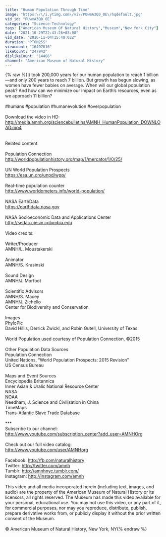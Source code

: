 ```yaml
---
title: "Human Population Through Time"
image: "https:\/\/i.ytimg.com\/vi\/PUwmA3Q0_OE\/hqdefault.jpg"
vid_id: "PUwmA3Q0_OE"
categories: "Science-Technology"
tags: ["American Museum Of Natural History","Museum","New York City"]
date: "2021-10-29T22:43:26+03:00"
vid_date: "2016-11-04T15:40:02Z"
duration: "PT6M25S"
viewcount: "16497016"
likeCount: "247942"
dislikeCount: "14466"
channel: "American Museum of Natural History"
---
```

{% raw %}It took 200,000 years for our human population to reach 1 billion—and only 200 years to reach 7 billion. But growth has begun slowing, as women have fewer babies on average. When will our global population peak? And how can we minimize our impact on Earth’s resources, even as we approach 11 billion?<br /><br />#humans #population #humanevolution #overpopulation<br /><br />Download the video in HD: <br /><a rel="nofollow" target="blank" href="http://media.amnh.org/sciencebulletins/AMNH_HumanPopulation_DOWNLOAD.mp4">http://media.amnh.org/sciencebulletins/AMNH_HumanPopulation_DOWNLOAD.mp4</a><br /><br /><br />Related content:<br /><br />Population Connection<br /><a rel="nofollow" target="blank" href="http://worldpopulationhistory.org/map/1/mercator/1/0/25/">http://worldpopulationhistory.org/map/1/mercator/1/0/25/</a><br /><br />UN World Population Prospects<br /><a rel="nofollow" target="blank" href="https://esa.un.org/unpd/wpp/">https://esa.un.org/unpd/wpp/</a><br /><br />Real-time population counter<br /><a rel="nofollow" target="blank" href="http://www.worldometers.info/world-population/">http://www.worldometers.info/world-population/</a><br /><br />NASA EarthData<br /><a rel="nofollow" target="blank" href="https://earthdata.nasa.gov">https://earthdata.nasa.gov</a><br /><br />NASA Socioeconomic Data and Applications Center <br /><a rel="nofollow" target="blank" href="http://sedac.ciesin.columbia.edu">http://sedac.ciesin.columbia.edu</a><br /><br />Video credits:<br /><br />Writer/Producer<br />AMNH/L. Moustakerski<br /><br />Animator<br />AMNH/S. Krasinski<br /><br />Sound Design<br />AMNH/J. Morfoot<br /><br />Scientific Advisors<br />AMNH/S. Macey<br />AMNH/J. Zichello<br />Center for Biodiversity and Conservation<br /><br />Images<br />PhyloPic<br />David Hillis, Derrick Zwickl, and Robin Gutell, University of Texas<br /><br />World Population used courtesy of Population Connection, ©2015<br /><br />Other Population Data Sources<br />Population Connection<br />United Nations, “World Population Prospects: 2015 Revision”<br />US Census Bureau<br /><br />Maps and Event Sources<br />Encyclopedia Britannica<br />Inner Asian &amp; Uralic National Resource Center<br />NASA<br />NOAA<br />Needham, J. Science and Civilisation in China<br />TimeMaps<br />Trans-Atlantic Slave Trade Database<br /><br />***<br />Subscribe to our channel:<br /><a rel="nofollow" target="blank" href="http://www.youtube.com/subscription_center?add_user=AMNHOrg">http://www.youtube.com/subscription_center?add_user=AMNHOrg</a><br /><br />Check out our full video catalog:<br />‪<a rel="nofollow" target="blank" href="http://www.youtube.com/user/AMNHorg‬‬‬‬">http://www.youtube.com/user/AMNHorg‬‬‬‬</a> ‬‬<br /><br />Facebook: ‪<a rel="nofollow" target="blank" href="http://fb.com/naturalhistory‬‬‬‬‬‬">http://fb.com/naturalhistory‬‬‬‬‬‬</a><br />Twitter: ‪<a rel="nofollow" target="blank" href="http://twitter.com/amnh‬‬‬‬‬‬">http://twitter.com/amnh‬‬‬‬‬‬</a><br />Tumblr: ‪<a rel="nofollow" target="blank" href="http://amnhnyc.tumblr.com/‬‬‬‬‬‬">http://amnhnyc.tumblr.com/‬‬‬‬‬‬</a><br />Instagram: ‪<a rel="nofollow" target="blank" href="http://instagram.com/amnh‬‬‬‬‬‬">http://instagram.com/amnh‬‬‬‬‬‬</a><br /><br />This video and all media incorporated herein (including text, images, and audio) are the property of the American Museum of Natural History or its licensors, all rights reserved. The Museum has made this video available for your personal, educational use. You may not use this video, or any part of it, for commercial purposes, nor may you reproduce, distribute, publish, prepare derivative works from, or publicly display it without the prior written consent of the Museum.<br /><br />© American Museum of Natural History, New York, NY{% endraw %}
